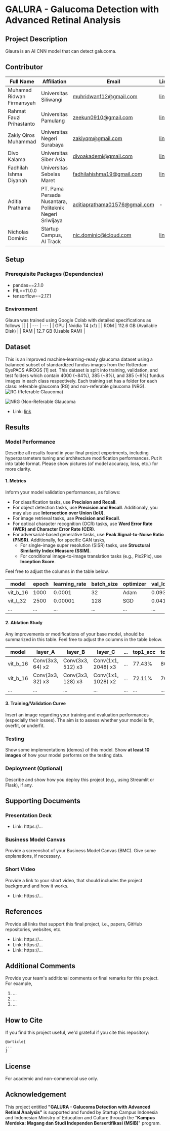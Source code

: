 # GALURA - Galucoma Detection with Advanced Retinal Analysis

## Project Description
Glaura is an AI CNN model that can detect galucoma.

## Contributor
| Full Name | Affiliation | Email | LinkedIn | Role |
|-----------|-------------|-------|----------|------|
| Muhamad Ridwan Firmansyah | Universitas Siliwangi | muhridwanf12@gmail.com | [link](https://www.linkedin.com/in/muhamad-ridwan-firmansyah-a922b5243/) | Team Lead |
| Rahmat Fauzi Prihastanto | Universitas Pamulang | zeekun0910@gmail.com | [link](https://www.linkedin.com/in/rahmat-fauzi-b555a11b2?utm_source=share&utm_campaign=share_via&utm_content=profile&utm_medium=android_app) | Team Member |
| Zakiy Qiros Muhammad | Universitas Negeri Surabaya | zakiyqm@gmail.com | [link](https://www.linkedin.com/in/zakiy-qiros-muhammad-255a46309/) | Team Member |
| Divo Kalama | Universitas Siber Asia | divoakademi@gmail.com | [link](https://www.linkedin.com/in/divokalama/) |Team Member |
| Fadhilah Ishma Diyanah | Universitas Sebelas Maret | fadhilahishma19@gmail.com | [link](https://www.linkedin.com/in/fadhilahishma/) | Team Member |
| Aditia Prathama | PT. Pama Persada Nusantara, Politeknik Negeri Sriwijaya | aditiaprathama01576@gmail.com | - | Team Member |
| Nicholas Dominic | Startup Campus, AI Track | nic.dominic@icloud.com | [link](https://linkedin.com/in/nicholas-dominic) | Supervisor |

## Setup
### Prerequisite Packages (Dependencies)
- pandas==2.1.0
- PIL==11.0.0
- tensorflow==2.17.1

### Environment
Glaura was trained using Google Colab with detailed specifications as follows
| | |
| --- | --- |
| GPU | Nvidia T4 (x1) |
| ROM | 112.6 GB (Available Disk) |
| RAM | 12.7 GB (Usable RAM) |

## Dataset
This is an improved machine-learning-ready glaucoma dataset using a balanced subset of standardized fundus images from the Rotterdam EyePACS AIROGS [1] set. This dataset is split into training, validation, and test folders which contain 4000 (~84%), 385 (~8%), and 385 (~8%) fundus images in each class respectively. Each training set has a folder for each class: referable glaucoma (RG) and non-referable glaucoma (NRG).
![RG (Referable Glaucoma)](EyePACS-Glaucoma-57.jpg)

![NRG (Non-Referable Glaucoma](EyePACS-NRG-37.jpg)

- Link: [link](https://www.kaggle.com/datasets/deathtrooper/glaucoma-dataset-eyepacs-airogs-light-v2)

## Results
### Model Performance
Describe all results found in your final project experiments, including hyperparameters tuning and architecture modification performances. Put it into table format. Please show pictures (of model accuracy, loss, etc.) for more clarity.

#### 1. Metrics
Inform your model validation performances, as follows:
- For classification tasks, use **Precision and Recall**.
- For object detection tasks, use **Precision and Recall**. Additionaly, you may also use **Intersection over Union (IoU)**.
- For image retrieval tasks, use **Precision and Recall**.
- For optical character recognition (OCR) tasks, use **Word Error Rate (WER) and Character Error Rate (CER)**.
- For adversarial-based generative tasks, use **Peak Signal-to-Noise Ratio (PNSR)**. Additionally, for specific GAN tasks,
  - For single-image super resolution (SISR) tasks, use **Structural Similarity Index Measure (SSIM)**.
  - For conditional image-to-image translation tasks (e.g., Pix2Pix), use **Inception Score**.

Feel free to adjust the columns in the table below.

| model | epoch | learning_rate | batch_size | optimizer | val_loss | val_precision | val_recall | ... |
| --- | --- | --- | --- | --- | --- | --- | --- | --- |
| vit_b_16 | 1000 |  0.0001 | 32 | Adam | 0.093 | 88.34% | 84.15% | ... |
| vit_l_32 | 2500 | 0.00001 | 128 | SGD | 0.041 | 90.19% | 87.55% | ... |
| ... | ... | ... | ... | ... | ... | ... | ... | ... | 

#### 2. Ablation Study
Any improvements or modifications of your base model, should be summarized in this table. Feel free to adjust the columns in the table below.

| model | layer_A | layer_B | layer_C | ... | top1_acc | top5_acc |
| --- | --- | --- | --- | --- | --- | --- |
| vit_b_16 | Conv(3x3, 64) x2 | Conv(3x3, 512) x3 | Conv(1x1, 2048) x3 | ... | 77.43% | 80.08% |
| vit_b_16 | Conv(3x3, 32) x3 | Conv(3x3, 128) x3 | Conv(1x1, 1028) x2 | ... | 72.11% | 76.84% |
| ... | ... | ... | ... | ... | ... | ... |

#### 3. Training/Validation Curve
Insert an image regarding your training and evaluation performances (especially their losses). The aim is to assess whether your model is fit, overfit, or underfit.
 
### Testing
Show some implementations (demos) of this model. Show **at least 10 images** of how your model performs on the testing data.

### Deployment (Optional)
Describe and show how you deploy this project (e.g., using Streamlit or Flask), if any.

## Supporting Documents
### Presentation Deck
- Link: https://...

### Business Model Canvas
Provide a screenshot of your Business Model Canvas (BMC). Give some explanations, if necessary.

### Short Video
Provide a link to your short video, that should includes the project background and how it works.
- Link: https://...

## References
Provide all links that support this final project, i.e., papers, GitHub repositories, websites, etc.
- Link: https://...
- Link: https://...
- Link: https://...

## Additional Comments
Provide your team's additional comments or final remarks for this project. For example,
1. ...
2. ...
3. ...

## How to Cite
If you find this project useful, we'd grateful if you cite this repository:
```
@article{
...
}
```

## License
For academic and non-commercial use only.

## Acknowledgement
This project entitled <b>"GALURA - Galucoma Detection with Advanced Retinal Analysis"</b> is supported and funded by Startup Campus Indonesia and Indonesian Ministry of Education and Culture through the "**Kampus Merdeka: Magang dan Studi Independen Bersertifikasi (MSIB)**" program.
